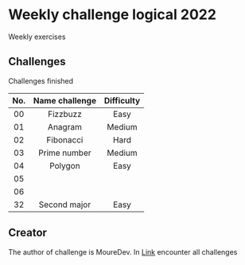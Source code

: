 # Weekly challenge logical 2022

Weekly exercises


## Challenges

Challenges finished

| No. | Name challenge | Difficulty |
|:---:|:--------------:|:----------:|
| 00  |    Fizzbuzz    |    Easy    |
| 01  |    Anagram     |   Medium   |
| 02  |   Fibonacci    |    Hard    |
| 03  |  Prime number  |   Medium   |
| 04  |    Polygon     |    Easy    |
| 05  |                |            |
| 06  |                |            |
| 32  |  Second major  |    Easy    |


## Creator

The author of challenge is MoureDev. In [Link](https://retosdeprogramacion.com/semanales2022) encounter all challenges 


